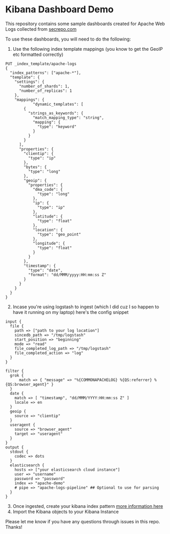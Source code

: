# Kibana Dashboard Demo
This repository contains some sample dashboards created for Apache Web Logs collected from [secrepo.com](https://secrepo.com)

To use these dashboards, you will need to do the following:

1. Use the following index template mappings (you know to get the GeoIP etc formatted correctly)

```
PUT _index_template/apache-logs
{
  "index_patterns": ["apache-*"],
  "template": {
    "settings": {
      "number_of_shards": 1,
      "number_of_replicas": 1
    },
    "mappings": {
            "dynamic_templates": [
        {
          "strings_as_keywords": {
            "match_mapping_type": "string",
            "mapping": {
              "type": "keyword"
            }
          }
        }
      ],
      "properties": {
        "clientip": {
          "type": "ip"
        },
        "bytes": {
          "type": "long"
        },
        "geoip": {
          "properties": {
            "dma_code": {
              "type": "long"
            },
            "ip": {
              "type": "ip"
            },
            "latitude": {
              "type": "float"
            },
            "location": {
              "type": "geo_point"
            },
            "longitude": {
              "type": "float"
            }
          }
        },
        "timestamp": {
          "type": "date",
          "format": "dd/MMM/yyyy:HH:mm:ss Z"
        }
      }
    }
  }
}
```
2. Incase you're using logstash to ingest (which I did cuz I so happen to have it running on my laptop) here's the config snippet

```
input {
  file {
    path => ["path to your log location"]
    sincedb_path => "/tmp/logstash"
    start_position => "beginning"
    mode => "read"
    file_completed_log_path => "/tmp/logstash"
    file_completed_action => "log"
  }
}

filter {
  grok {
      match => { "message" => "%{COMMONAPACHELOG} %{QS:referrer} %{QS:browser_agent}" }
  }
  date {
    match => [ "timestamp", "dd/MMM/YYYY:HH:mm:ss Z" ]
    locale => en
  }
  geoip {
    source => "clientip"
  }
  useragent {
    source => "browser_agent"
    target => "useragent"
  }
}
output {
  stdout {
    codec => dots
  }
  elasticsearch {
    hosts => ["your elasticsearch cloud instance"]
    user => "username"
    password => "password"
    index => "apache-demo"
    # pipe => "apache-logs-pipeline" ## Optional to use for parsing
  }
}
```
3. Once ingested, create your kibana index pattern [more information here](https://www.elastic.co/guide/en/kibana/current/index-patterns.html#:~:text=An%20index%20pattern%20tells%20Kibana,clouds%2C%20and%20more%20in%20Visualize.)
4. Import the Kibana objects to your Kibana Instance

Please let me know if you have any questions through issues in this repo. Thanks!
